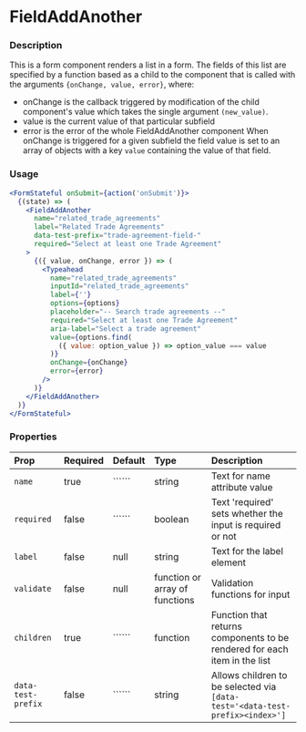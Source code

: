 FieldAddAnother
=========

### Description

This is a form component renders a list in a form. The fields of this list are specified by a function based as a child to the component that is called with the arguments `{onChange, value, error}`, where:
 - onChange is the callback triggered by modification of the child component's value which takes the single argument `(new_value)`.
 - value is the current value of that particular subfield
 - error is the error of the whole FieldAddAnother component
When onChange is triggered for a given subfield the field value is set to an array of objects with a key `value` containing the value of that field.

### Usage

```jsx
<FormStateful onSubmit={action('onSubmit')}>
  {(state) => (
    <FieldAddAnother
      name="related_trade_agreements"
      label="Related Trade Agreements"
      data-test-prefix="trade-agreement-field-"
      required="Select at least one Trade Agreement"
    >
      {({ value, onChange, error }) => (
        <Typeahead
          name="related_trade_agreements"
          inputId="related_trade_agreements"
          label={''}
          options={options}
          placeholder="-- Search trade agreements --"
          required="Select at least one Trade Agreement"
          aria-label="Select a trade agreement"
          value={options.find(
            ({ value: option_value }) => option_value === value
          )}
          onChange={onChange}
          error={error}
        />
      )}
    </FieldAddAnother>
  )}
</FormStateful>
```

### Properties
Prop | Required | Default | Type | Description
:--- | :------- | :------ | :--- | :----------
 `name` | true | `````` | string | Text for name attribute value
 `required` | false | `````` | boolean | Text 'required' sets whether the input is required or not
 `label` | false | null | string | Text for the label element
 `validate` | false | null | function or array of functions | Validation functions for input
 `children` | true | `````` | function | Function that returns components to be rendered for each item in the list
`data-test-prefix` | false | `````` | string | Allows children to be selected via `[data-test='<data-test-prefix><index>']`
